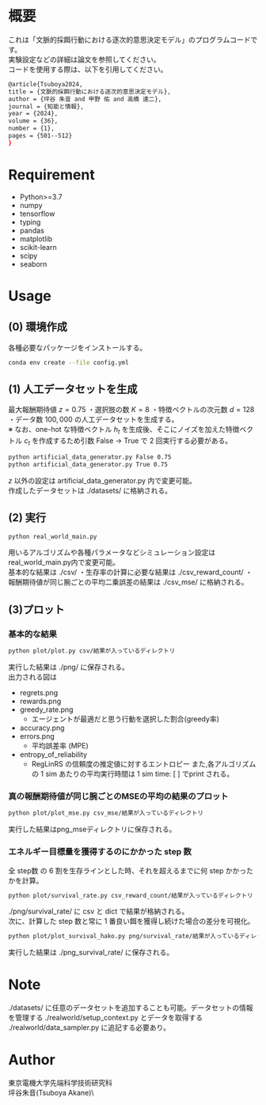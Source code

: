 # 概要
これは「文脈的採餌行動における逐次的意思決定モデル」のプログラムコードです。\
実験設定などの詳細は論文を参照してください。\
コードを使用する際は、以下を引用してください。

```bash
@article{Tsuboya2024,
title = {文脈的採餌行動における逐次的意思決定モデル},
author = {坪谷 朱音 and 甲野 佑 and 高橋 達二},
journal = {知能と情報},
year = {2024},
volume = {36},
number = {1},
pages = {501--512}
}
```
 
# Requirement
* Python>=3.7
* numpy
* tensorflow
* typing
* pandas
* matplotlib
* scikit-learn
* scipy
* seaborn

# Usage
## (0) 環境作成
各種必要なパッケージをインストールする。
```bash
conda env create --file config.yml
```

## (1) 人工データセットを生成
最大報酬期待値 $z=0.75$ ・選択肢の数 $K=8$ ・特徴ベクトルの次元数 $d=128$ ・データ数 $100,000$ の人工データセットを生成する。\
※ なお、one-hot な特徴ベクトル $h_t$ を生成後、そこにノイズを加えた特徴ベクトル $c_t$ を作成するため引数 False → True で 2 回実行する必要がある。
```bash
python artificial_data_generator.py False 0.75
python artificial_data_generator.py True 0.75
```
$z$ 以外の設定は artificial_data_generator.py 内で変更可能。\
作成したデータセットは ./datasets/ に格納される。

## (2) 実行
```bash
python real_world_main.py
```
用いるアルゴリズムや各種パラメータなどシミュレーション設定はreal_world_main.py内で変更可能。\
基本的な結果は ./csv/ ・生存率の計算に必要な結果は ./csv_reward_count/ ・報酬期待値が同じ腕ごとの平均二乗誤差の結果は ./csv_mse/ に格納される。

## (3)プロット
### 基本的な結果
```bash
python plot/plot.py csv/結果が入っているディレクトリ
```
実行した結果は ./png/ に保存される。\
出力される図は

* regrets.png
* rewards.png
* greedy_rate.png
    * エージェントが最適だと思う行動を選択した割合(greedy率)
* accuracy.png
* errors.png
    * 平均誤差率 (MPE)
* entropy_of_reliability
    * RegLinRS の信頼度の推定値に対するエントロピー
    また,各アルゴリズムの 1 sim あたりの平均実行時間は 1 sim time: [ ] でprint される。

### 真の報酬期待値が同じ腕ごとのMSEの平均の結果のプロット
```bash
python plot/plot_mse.py csv_mse/結果が入っているディレクトリ
```
実行した結果はpng_mseディレクトリに保存される。

### エネルギー目標量を獲得するのにかかった step 数
全 step数 の 6 割を生存ラインとした時、それを超えるまでに何 step かかったかを計算。
```bash
python plot/survival_rate.py csv_reward_count/結果が入っているディレクトリ  0.6
```
./png/survival_rate/ に csv と dict で結果が格納される。\
次に、計算した step 数と常に 1 番良い餌を獲得し続けた場合の差分を可視化。
```bash
python plot/plot_survival_hako.py png/survival_rate/結果が入っているディレクトリ/result_dict.csv
```
実行した結果は ./png_survival_rate/ に保存される。

# Note
./datasets/ に任意のデータセットを追加することも可能。データセットの情報を管理する ./realworld/setup_context.py とデータを取得する ./realworld/data_sampler.py に追記する必要あり。

# Author
東京電機大学先端科学技術研究科\
坪谷朱音(Tsuboya Akane)\

